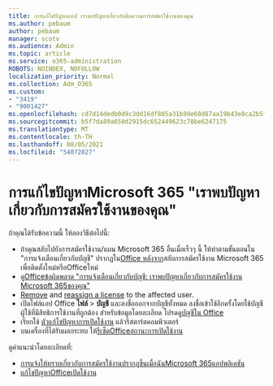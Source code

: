 ```yaml
---
title: การแก้ไขปัญหาแอป เราพบปัญหาเกี่ยวกับข้อความการสมัครใช้งานของคุณ
ms.author: pebaum
author: pebaum
manager: scotv
ms.audience: Admin
ms.topic: article
ms.service: o365-administration
ROBOTS: NOINDEX, NOFOLLOW
localization_priority: Normal
ms.collection: Adm_O365
ms.custom:
- "3419"
- "9001427"
ms.openlocfilehash: cd7d14dedb0d9c3dd16df885a31b99e60d87aa19b43e8ca2b5f46e6ce7b5e035
ms.sourcegitcommit: b5f7da89a650d2915dc652449623c78be6247175
ms.translationtype: MT
ms.contentlocale: th-TH
ms.lasthandoff: 08/05/2021
ms.locfileid: "54072827"
---
```

# <a name="fixing-the-microsoft-365-apps-weve-run-into-a-problem-with-your-subscription-message"></a>การแก้ไขปัญหาMicrosoft 365 "เราพบปัญหาเกี่ยวกับการสมัครใช้งานของคุณ"

ถ้าคุณได้รับข้อความนี้ ให้ลองวิธีต่อไปนี้:

- ถ้าคุณสลับไปยังการสมัครใช้งาน/แผน Microsoft 365 อื่นเมื่อเร็วๆ นี้ ให้ทําตามขั้นตอนใน "การแจ้งเตือนเกี่ยวกับบัญชี" ปรากฏใน[Office หลังจาก](https://support.office.com/article/account-notice-appears-in-office-after-switching-office-365-plans-857dc33a-1efc-4ce7-ac3f-ef616314e27d)สลับการสมัครใช้งาน Microsoft 365 เพื่อติดตั้งใหม่หรือOfficeใหม่
- ดู[Officeข้อผิดพลาด "การแจ้งเตือนเกี่ยวกับบัญชี: เราพบปัญหาเกี่ยวกับการสมัครใช้งาน Microsoft 365ของคุณ"](https://support.office.com/article/office-error-account-notice-we-ve-run-into-a-problem-with-your-office-365-subscription-17f71ecb-f53c-4f3d-ae18-7230ca1594c1) 
- [Remove](https://docs.microsoft.com/microsoft-365/admin/manage/remove-licenses-from-users) and [reassign a license](https://docs.microsoft.com/microsoft-365/admin/manage/assign-licenses-to-users) to the affected user.
- เปิดไฟล์แอป Office **ไฟล์**  >  **บัญชี** และลงชื่อออกจากบัญชีทั้งหมด ลงชื่อเข้าใช้อีกครั้งโดยใช้บัญชีผู้ใช้ที่มีสิทธิการใช้งานที่ถูกต้อง สำหรับข้อมูลโดยละเอียด โปรดดู[บัญชีใน Office](https://support.office.com/article/628ea040-f265-49de-b986-be09c3ebf8a9)
- เรียกใช้ [ตัวแก้ไขปัญหาการเปิดใช้งาน](https://aka.ms/SARA-OfficeActivation-Alchemy) แล้วรีสตาร์ตคอมพิวเตอร์
- บนเครื่องที่ได้รับผลกระทบ ให้[รีเซ็ตOfficeสถานะการเปิดใช้งาน](https://docs.microsoft.com/office365/troubleshoot/activation/reset-office-365-proplus-activation-state)

ดูคําแนะนําโดยละเอียดที่:
- [การแจ้งให้ทราบเกี่ยวกับการสมัครใช้งานปรากฏขึ้นเมื่อฉันMicrosoft 365แอปพลิเคชัน](https://support.office.com/article/4cabe32c-f594-4c0e-9191-3d3ade10cceb)
- [แก้ไขปัญหาOfficeเปิดใช้งาน](https://support.office.com/article/0d23d3c0-c19c-4b2f-9845-5344fedc4380)